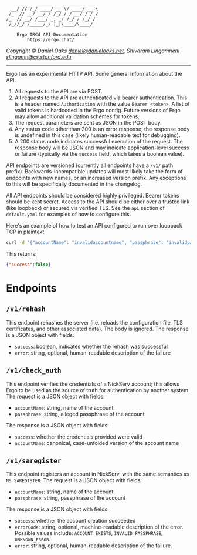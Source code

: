          __ __  ______ ___  ______ ___ 
      __/ // /_/ ____/ __ \/ ____/ __ \
     /_  // __/ __/ / /_/ / / __/ / / /
    /_  // __/ /___/ _, _/ /_/ / /_/ / 
     /_//_/ /_____/_/ |_|\____/\____/  

        Ergo IRCd API Documentation
            https://ergo.chat/

_Copyright © Daniel Oaks <daniel@danieloaks.net>, Shivaram Lingamneni <slingamn@cs.stanford.edu>_


--------------------------------------------------------------------------------------------

Ergo has an experimental HTTP API. Some general information about the API:

1. All requests to the API are via POST.
1. All requests to the API are authenticated via bearer authentication. This is a header named `Authorization` with the value `Bearer <token>`. A list of valid tokens is hardcoded in the Ergo config. Future versions of Ergo may allow additional validation schemes for tokens.
1. The request parameters are sent as JSON in the POST body.
1. Any status code other than 200 is an error response; the response body is undefined in this case (likely human-readable text for debugging).
1. A 200 status code indicates successful execution of the request. The response body will be JSON and may indicate application-level success or failure (typically via the `success` field, which takes a boolean value).

API endpoints are versioned (currently all endpoints have a `/v1/` path prefix). Backwards-incompatible updates will most likely take the form of endpoints with new names, or an increased version prefix. Any exceptions to this will be specifically documented in the changelog.

All API endpoints should be considered highly privileged. Bearer tokens should be kept secret. Access to the API should be either over a trusted link (like loopback) or secured via verified TLS. See the `api` section of `default.yaml` for examples of how to configure this.

Here's an example of how to test an API configured to run over loopback TCP in plaintext:

```bash
curl -d '{"accountName": "invalidaccountname", "passphrase": "invalidpassphrase"}' -H 'Authorization: Bearer EYBbXVilnumTtfn4A9HE8_TiKLGWEGylre7FG6gEww0' -v http://127.0.0.1:8089/v1/check_auth
```

This returns:

```json
{"success":false}
```

Endpoints
=========

`/v1/rehash`
------------

This endpoint rehashes the server (i.e. reloads the configuration file, TLS certificates, and other associated data). The body is ignored. The response is a JSON object with fields:

* `success`: boolean, indicates whether the rehash was successful
* `error`: string, optional, human-readable description of the failure

`/v1/check_auth`
----------------

This endpoint verifies the credentials of a NickServ account; this allows Ergo to be used as the source of truth for authentication by another system. The request is a JSON object with fields:

* `accountName`: string, name of the account
* `passphrase`: string, alleged passphrase of the account

The response is a JSON object with fields:

* `success`: whether the credentials provided were valid
* `accountName`: canonical, case-unfolded version of the account name

`/v1/saregister`
----------------

This endpoint registers an account in NickServ, with the same semantics as `NS SAREGISTER`. The request is a JSON object with fields:

* `accountName`: string, name of the account
* `passphrase`: string, passphrase of the account

The response is a JSON object with fields:

* `success`: whether the account creation succeeded
* `errorCode`: string, optional, machine-readable description of the error. Possible values include: `ACCOUNT_EXISTS`, `INVALID_PASSPHRASE`, `UNKNOWN_ERROR`.
* `error`: string, optional, human-readable description of the failure.
